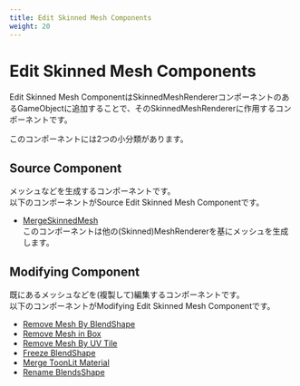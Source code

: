 ```yaml
---
title: Edit Skinned Mesh Components
weight: 20
---
```


# Edit Skinned Mesh Components

Edit Skinned Mesh ComponentはSkinnedMeshRendererコンポーネントのあるGameObjectに追加することで、そのSkinnedMeshRendererに作用するコンポーネントです。

このコンポーネントには2つの小分類があります。

## Source Component

メッシュなどを生成するコンポーネントです。\
以下のコンポーネントがSource Edit Skinned Mesh Componentです。

- [MergeSkinnedMesh](../../reference/merge-skinned-mesh)\
  このコンポーネントは他の(Skinned)MeshRendererを基にメッシュを生成します。

## Modifying Component

既にあるメッシュなどを(複製して)編集するコンポーネントです。\
以下のコンポーネントがModifying Edit Skinned Mesh Componentです。

- [Remove Mesh By BlendShape](../../reference/remove-mesh-by-blendshape)
- [Remove Mesh in Box](../../reference/remove-mesh-by-blendshape)
- [Remove Mesh By UV Tile](../../remove-mesh-by-uv-tile/)
- [Freeze BlendShape](../../reference/freeze-blendshape)
- [Merge ToonLit Material](../../reference/merge-toonlit-material)
- [Rename BlendsShape](../../reference/rename-blendshape)
